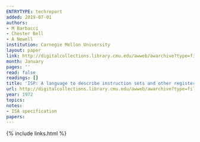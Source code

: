 ```yaml
---
ENTRYTYPE: techreport
added: 2019-07-01
authors:
- M Barbacci
- Chester Bell
- A Newell
institution: Carnegie Mellon University
layout: paper
link: http://digitalcollections.library.cmu.edu/awweb/awarchive?type=file&item=360601
month: January
pages: ''
read: false
readings: []
title: 'ISP: A language to describe instruction sets and other register transfer systems'
url: http://digitalcollections.library.cmu.edu/awweb/awarchive?type=file&item=360601
year: 1972
topics:
notes:
- ISA specification
papers:
---
```


{% include links.html %}
